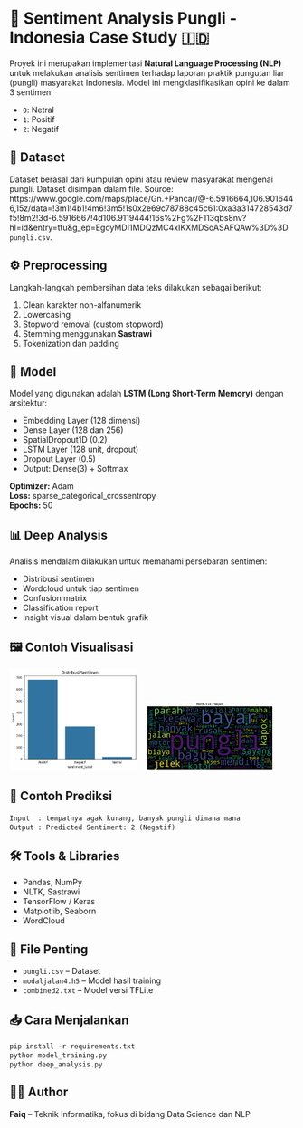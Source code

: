 <h1>🚨 Sentiment Analysis Pungli - Indonesia Case Study 🇮🇩</h1>

<p>Proyek ini merupakan implementasi <strong>Natural Language Processing (NLP)</strong> untuk melakukan analisis sentimen terhadap laporan praktik pungutan liar (pungli) masyarakat Indonesia. Model ini mengklasifikasikan opini ke dalam 3 sentimen:</p>

<ul>
  <li><code>0</code>: Netral</li>
  <li><code>1</code>: Positif</li>
  <li><code>2</code>: Negatif</li>
</ul>

<h2>📁 Dataset</h2>
<p>Dataset berasal dari kumpulan opini atau review masyarakat mengenai pungli. Dataset disimpan dalam file. Source: https://www.google.com/maps/place/Gn.+Pancar/@-6.5916664,106.9016446,15z/data=!3m1!4b1!4m6!3m5!1s0x2e69c78788c45c61:0xa3a314728543d7f5!8m2!3d-6.5916667!4d106.9119444!16s%2Fg%2F113qbs8nv?hl=id&entry=ttu&g_ep=EgoyMDI1MDQzMC4xIKXMDSoASAFQAw%3D%3D <code>pungli.csv</code>.</p>

<h2>⚙️ Preprocessing</h2>
<p>Langkah-langkah pembersihan data teks dilakukan sebagai berikut:</p>
<ol>
  <li>Clean karakter non-alfanumerik</li>
  <li>Lowercasing</li>
  <li>Stopword removal (custom stopword)</li>
  <li>Stemming menggunakan <strong>Sastrawi</strong></li>
  <li>Tokenization dan padding</li>
</ol>

<h2>🧠 Model</h2>
<p>Model yang digunakan adalah <strong>LSTM (Long Short-Term Memory)</strong> dengan arsitektur:</p>
<ul>
  <li>Embedding Layer (128 dimensi)</li>
  <li>Dense Layer (128 dan 256)</li>
  <li>SpatialDropout1D (0.2)</li>
  <li>LSTM Layer (128 unit, dropout)</li>
  <li>Dropout Layer (0.5)</li>
  <li>Output: Dense(3) + Softmax</li>
</ul>

<p><strong>Optimizer:</strong> Adam<br>
<strong>Loss:</strong> sparse_categorical_crossentropy<br>
<strong>Epochs:</strong> 50</p>

<h2>📊 Deep Analysis</h2>
<p>Analisis mendalam dilakukan untuk memahami persebaran sentimen:</p>
<ul>
  <li>Distribusi sentimen</li>
  <li>Wordcloud untuk tiap sentimen</li>
  <li>Confusion matrix</li>
  <li>Classification report</li>
  <li>Insight visual dalam bentuk grafik</li>
</ul>

<h2>🖼️ Contoh Visualisasi</h2>
<img src="images/download (36).png" width="45%" style="margin-right:10px;" />
<img src="images/download (37).png" width="45%" />

<h2>🧪 Contoh Prediksi</h2>
<pre><code>Input  : tempatnya agak kurang, banyak pungli dimana mana
Output : Predicted Sentiment: 2 (Negatif)</code></pre>

<h2>🛠️ Tools & Libraries</h2>
<ul>
  <li>Pandas, NumPy</li>
  <li>NLTK, Sastrawi</li>
  <li>TensorFlow / Keras</li>
  <li>Matplotlib, Seaborn</li>
  <li>WordCloud</li>
</ul>

<h2>💾 File Penting</h2>
<ul>
  <li><code>pungli.csv</code> – Dataset</li>
  <li><code>modaljalan4.h5</code> – Model hasil training</li>
  <li><code>combined2.txt</code> – Model versi TFLite</li>
</ul>

<h2>📥 Cara Menjalankan</h2>
<pre><code>pip install -r requirements.txt
python model_training.py
python deep_analysis.py
</code></pre>

<h2>👨‍💻 Author</h2>
<p><strong>Faiq</strong> – Teknik Informatika, fokus di bidang Data Science dan NLP</p>
